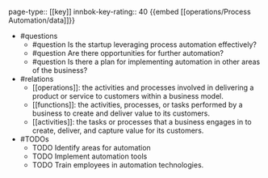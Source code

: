 page-type:: [[key]]
innbok-key-rating:: 40
{{embed [[operations/Process Automation/data]]}}
- #questions
  - #question Is the startup leveraging process automation effectively?
  - #question Are there opportunities for further automation?
  - #question Is there a plan for implementing automation in other areas of the business?
- #relations
  - [[operations]]: the activities and processes involved in delivering a product or service to customers within a business model.
  - [[functions]]: the activities, processes, or tasks performed by a business to create and deliver value to its customers.
  - [[activities]]: the tasks or processes that a business engages in to create, deliver, and capture value for its customers.
- #TODOs
  - TODO Identify areas for automation
  - TODO  Implement automation tools
  - TODO  Train employees in automation technologies.



